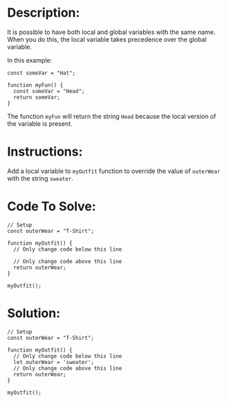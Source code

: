 # Description:

It is possible to have both local and global variables with the same name. When you do this, the local variable takes precedence over the global variable.

In this example:

```Js
const someVar = "Hat";

function myFun() {
  const someVar = "Head";
  return someVar;
}
```

The function `myFun` will return the string `Head` because the local version of the variable is present.

# Instructions:

Add a local variable to `myOutfit` function to override the value of `outerWear` with the string `sweater`.

# Code To Solve:

```Js
// Setup
const outerWear = "T-Shirt";

function myOutfit() {
  // Only change code below this line

  // Only change code above this line
  return outerWear;
}

myOutfit();
```

# Solution:

```Js
// Setup
const outerWear = "T-Shirt";

function myOutfit() {
  // Only change code below this line
  let outerWear = 'sweater';
  // Only change code above this line
  return outerWear;
}

myOutfit();
```
